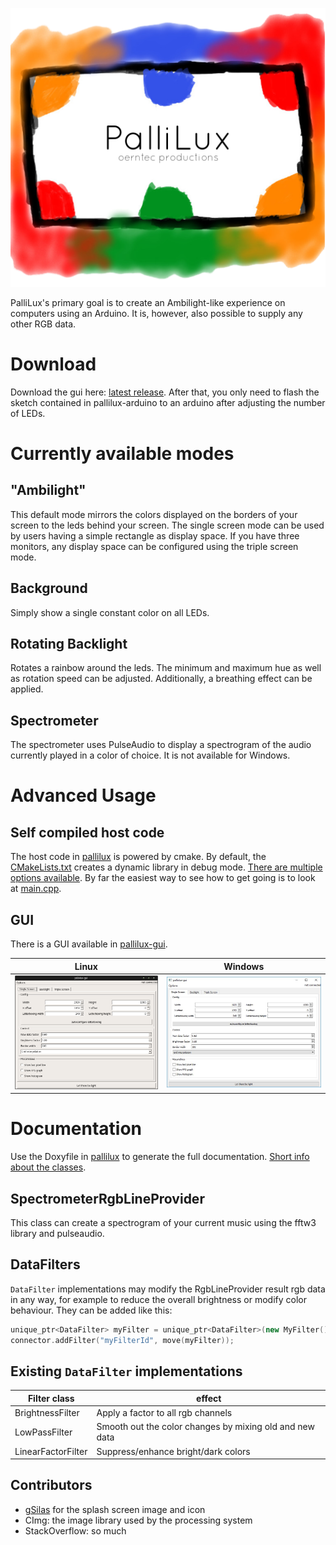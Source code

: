 <p align="center"><img src="pallilux-gui/splash.png"></p>
PalliLux's primary goal is to create an Ambilight-like experience on computers using an Arduino.  
It is, however, also possible to supply any other RGB data.  

# Download
Download the gui here: [latest release](https://github.com/enra64/PalliLux/releases/latest). After that, you only need to flash the sketch contained in pallilux-arduino to an arduino after adjusting the number of LEDs.

# Currently available modes
## "Ambilight"
This default mode mirrors the colors displayed on the borders of your screen to the leds behind your screen. The single screen mode can be used by users having a simple rectangle as display space. If you have three monitors, any display space can be configured using the triple screen mode.

## Background
Simply show a single constant color on all LEDs.

## Rotating Backlight
Rotates a rainbow around the leds. The minimum and maximum hue as well as rotation speed can be adjusted. Additionally, a breathing effect can be applied.

## Spectrometer
The spectrometer uses PulseAudio to display a spectrogram of the audio currently played in a color of choice. It is not available for Windows.

# Advanced Usage

## Self compiled host code
The host code in [pallilux](pallilux/) is powered by cmake. By default, the [CMakeLists.txt](pallilux/CMakeLists.txt) creates a dynamic library in debug mode. [There are multiple options available](cmake_options.md). By far the easiest way to see how to get going is to look at [main.cpp](pallilux/main.cpp).

## GUI
There is a GUI available in [pallilux-gui](pallilux-gui/).

Linux             |  Windows
:-------------------------:|:-------------------------:
![](gui-lin.jpg)  |  ![](gui-win.JPG)

# Documentation
Use the Doxyfile in [pallilux](pallilux/) to generate the full documentation. [Short info about the classes](class_info.md).

## SpectrometerRgbLineProvider
This class can create a spectrogram of your current music using the fftw3 library and pulseaudio.

## DataFilters
```DataFilter``` implementations may modify the RgbLineProvider result rgb data in any way, for example to reduce the overall brightness or modify color behaviour. They can be added like this:
```c++
unique_ptr<DataFilter> myFilter = unique_ptr<DataFilter>(new MyFilter()));
connector.addFilter("myFilterId", move(myFilter));
```

## Existing ```DataFilter``` implementations
|Filter class|effect|
|------------|------|
|BrightnessFilter|Apply a factor to all rgb channels|
|LowPassFilter|Smooth out the color changes by mixing old and new data|
|LinearFactorFilter|Suppress/enhance bright/dark colors|

## Contributors
* [gSilas](https://github.com/gSilas/) for the splash screen image and icon
* CImg: the image library used by the processing system
* StackOverflow: so much
